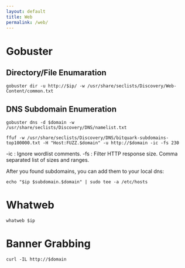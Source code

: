 ```yaml
---
layout: default
title: Web
permalink: /web/
---
```


# Gobuster
## Directory/File Enumaration
```
gobuster dir -u http://$ip/ -w /usr/share/seclists/Discovery/Web-Content/common.txt
```
## DNS Subdomain Enumeration
```
gobuster dns -d $domain -w /usr/share/seclists/Discovery/DNS/namelist.txt
```
```
ffuf -w /usr/share/seclists/Discovery/DNS/bitquark-subdomains-top100000.txt -H "Host:FUZZ.$domain" -u http://$domain -ic -fs 230
```
-ic : Ignore wordlist comments.
-fs : Filter HTTP response size. Comma separated list of sizes and ranges.

After you found subdomains, you can add them to your local dns:
```
echo "$ip $subdomain.$domain" | sudo tee -a /etc/hosts
```

# Whatweb
```
whatweb $ip
```

# Banner Grabbing
```
curl -IL http://$domain
```
